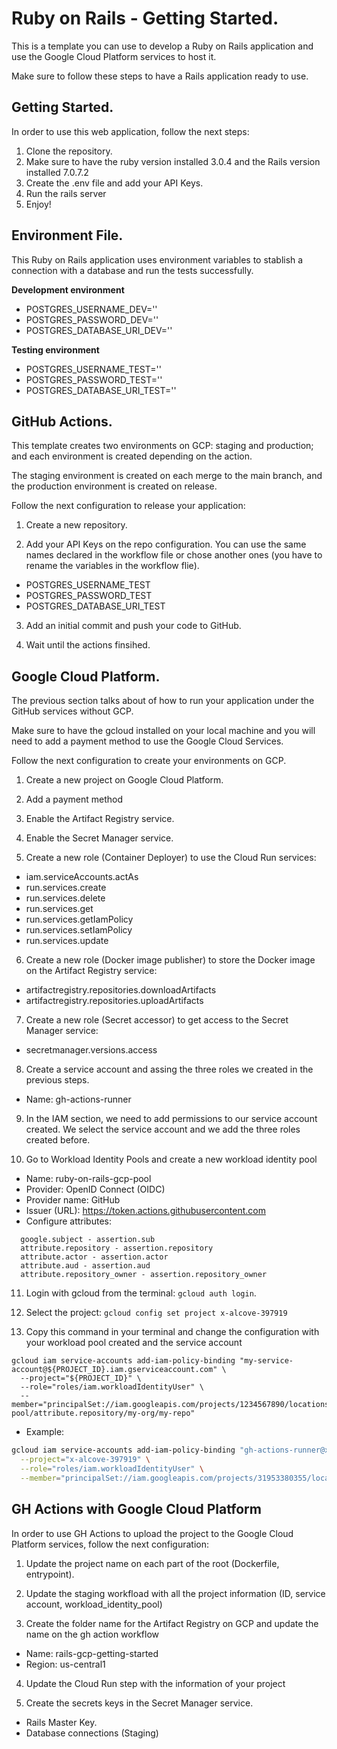 # Ruby on Rails - Getting Started.

This is a template you can use to develop a Ruby on Rails application and use the Google Cloud Platform services to host it.

Make sure to follow these steps to have a Rails application ready to use.

## Getting Started.

In order to use this web application, follow the next steps:

1. Clone the repository.
2. Make sure to have the ruby version installed 3.0.4 and the Rails version installed 7.0.7.2
3. Create the .env file and add your API Keys.
4. Run the rails server
5. Enjoy!

## Environment File.

This Ruby on Rails application uses environment variables to stablish a connection with a database and run the tests successfully.

**Development environment**

- POSTGRES_USERNAME_DEV=''
- POSTGRES_PASSWORD_DEV=''
- POSTGRES_DATABASE_URI_DEV=''

**Testing environment**

- POSTGRES_USERNAME_TEST=''
- POSTGRES_PASSWORD_TEST=''
- POSTGRES_DATABASE_URI_TEST=''

## GitHub Actions.

This template creates two environments on GCP: staging and production; and each environment is created depending on the action.

The staging environment is created on each merge to the main branch, and the production environment is created on release.

Follow the next configuration to release your application:

1. Create a new repository.

2. Add your API Keys on the repo configuration. You can use the same names declared in the workflow file or chose another ones (you have to rename the variables in the workflow flie).

- POSTGRES_USERNAME_TEST
- POSTGRES_PASSWORD_TEST
- POSTGRES_DATABASE_URI_TEST

3. Add an initial commit and push your code to GitHub.

4. Wait until the actions finsihed.

## Google Cloud Platform.

The previous section talks about of how to run your application under the GitHub services without GCP.

Make sure to have the gcloud installed on your local machine and you will need to add a payment method to use the Google Cloud Services.

Follow the next configuration to create your environments on GCP.

1. Create a new project on Google Cloud Platform.

2. Add a payment method

3. Enable the Artifact Registry service.

4. Enable the Secret Manager service.

5. Create a new role (Container Deployer) to use the Cloud Run services:

- iam.serviceAccounts.actAs
- run.services.create
- run.services.delete
- run.services.get
- run.services.getIamPolicy
- run.services.setIamPolicy
- run.services.update

6. Create a new role (Docker image publisher) to store the Docker image on the Artifact Registry service:

- artifactregistry.repositories.downloadArtifacts
- artifactregistry.repositories.uploadArtifacts

7. Create a new role (Secret accessor) to get access to the Secret Manager service:

- secretmanager.versions.access

8. Create a service account and assing the three roles we created in the previous steps.

- Name: gh-actions-runner

9. In the IAM section, we need to add permissions to our service account created. We select the service account and we add the three roles created before.

10. Go to Workload Identity Pools and create a new workload identity pool

- Name: ruby-on-rails-gcp-pool
- Provider: OpenID Connect (OIDC)
- Provider name: GitHub
- Issuer (URL): https://token.actions.githubusercontent.com
- Configure attributes:
```
  google.subject - assertion.sub
  attribute.repository - assertion.repository
  attribute.actor - assertion.actor
  attribute.aud - assertion.aud
  attribute.repository_owner - assertion.repository_owner
```

11. Login with gcloud from the terminal: `gcloud auth login`.

12. Select the project: `gcloud config set project x-alcove-397919`

13. Copy this command in your terminal and change the configuration with your workload pool created and the service account

```
gcloud iam service-accounts add-iam-policy-binding "my-service-account@${PROJECT_ID}.iam.gserviceaccount.com" \
  --project="${PROJECT_ID}" \
  --role="roles/iam.workloadIdentityUser" \
  --member="principalSet://iam.googleapis.com/projects/1234567890/locations/global/workloadIdentityPools/my-pool/attribute.repository/my-org/my-repo"
```

- Example:

```bash
gcloud iam service-accounts add-iam-policy-binding "gh-actions-runner@x-alcove-397919.iam.gserviceaccount.com" \
  --project="x-alcove-397919" \
  --role="roles/iam.workloadIdentityUser" \
  --member="principalSet://iam.googleapis.com/projects/31953380355/locations/global/workloadIdentityPools/ruby-on-rails-gcp-pool/attribute.repository/Jorge-Ortiz-Mata/rails-gcp-getting-started"
```


## GH Actions with Google Cloud Platform

In order to use GH Actions to upload the project to the Google Cloud Platform services, follow the next configuration:

1. Update the project name on each part of the root (Dockerfile, entrypoint).

2. Update the staging workfload with all the project information (ID, service account, workload_identity_pool)

3. Create the folder name for the Artifact Registry on GCP and update the name on the gh action workflow

- Name: rails-gcp-getting-started
- Region: us-central1

4. Update the Cloud Run step with the information of your project

5. Create the secrets keys in the Secret Manager service.

  - Rails Master Key.
  - Database connections (Staging)
